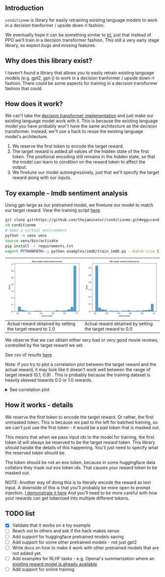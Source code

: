 ## Introduction
`conditionme` is library for easily retraining existing language models to work in a decision tranformer / upside down rl fashion.

We eventually hope it can be something similar to [trl](https://github.com/lvwerra/trl), just that instead of PPO we'll train in a decision transformer fashion.
This still a very early stage library, so expect bugs and missing features.



## Why does this library exist?
I haven't found a library that allows you to easily retrain existing language models (e.g. gpt2, gpt-j) to work in a decision tranformer / upside down rl fashion.
There could be some aspects for training in a decision transformer fashion that could

## How does it work?
We can't take the [decision transformer implementation](https://huggingface.co/blog/decision-transformers) and just make our existing language model work with it. This is because the existing language model you have probably won't have the same architecture as the decision transformer.
Instead, we'll use a hack to reuse the existing language model's architecture.

1. We reserve the first token to encode the target reward.
2. The target reward is added all values of the hidden state of the first token. 
The positional encoding still remains in the hidden state, so that the model can learn to condition on the reward token to affect the output. 
3. We finetune our model autoregressively, just that we'll specify the target reward along with our inputs.

## Toy example - Imdb sentiment analysis
Using gpt-large as our pretrained model, we finetune our model to match our target reward.
View the training script [here](examples/imdb/train_imdb.py).

```bash
git clone git+https://github.com/thejaminator/conditionme.git#egg=conditionme
cd conditionme
# make a virtual environment
python -m venv venv
source venv/bin/activate
pip install -r requirements.txt
export PYTHONPATH=.; python examples/imdb/train_imdb.py --batch-size 1 --epochs 1 --model gpt2-large --save-dir gpt2_conditional
```

| ![high_reward_dist.png](eval_results%2Flarge_results%2Fhigh_reward_dist.png) | ![low_reward_dist.png](eval_results%2Flarge_results%2Flow_reward_dist.png) |
|------------------------------------------------------------------------------|----------------------------------------------------------------------------|
| Actual reward obtained by setting the target reward to 1.0                    | Actual reward obtained by setting the target reward to 0.0                 |

We observe that we can obtain either very bad or very good movie reviews, controlled by the target reward we set.

See csv of results [here](eval_results/large_results)

Note: if you try to plot a correlation plot between the target reward and the actual reward, it may look like it doesn't work well between the range of target reward (0.1, 0.9) . This is probably because the training dataset is heavily skewed towards 0.0 or 1.0 rewards.
<details>
  <summary>See correlation plot</summary>

![correlation.png](eval_results%2Flarge_results%2Fcorrelation.png)
</details>



## How it works - details

We reserve the first token to encode the target reward. Or rather, the first unmasked token. 
This is because we pad to the left for batched training, so we can't just use the first token - it would be a pad token that is masked out.

This means that when we pass input ids to the model for training, the first token id will always be reserved to be the target reward token.
This library *should* handle the details of this happening. You'll just need to specify what the reserved token should be.

The token should be not an eos token, because in some huggingface data collators they mask out eos token ids. That causes your reward token to be masked out.

NOTE: Another way of doing this is to literally encode the reward as text input. A downside of this is that you'll probably be more open to prompt injection. [I demonstrate it here](https://github.com/thejaminator/prompt_reward_rl/blob/main/documentation/main_page.md#ability-to-match-a-single-reward)
And you'll need to be more careful with how your rewards can get tokenized into multiple different tokens.



## TODO list
- [x] Validate that it works on a toy example
- [ ] Reach out to others and ask if the hack makes sense
- [ ] Add support for huggingface pretrained models saving
- [ ] Add support for some other pretrained models - not just gpt2
- [ ] Write docs on how to make it work with other pretrained models that are not added yet.
- [ ] Add examples for RLHF tasks - e.g. Openai's summarization where an [existing reward model is already available](https://huggingface.co/OpenAssistant) 
- [ ] Add support for online training
